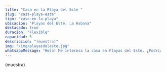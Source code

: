 ```yaml
---
title: "Casa en la Playa del Este "
slug: "casa-playa-este"
tipo: "casa-en-la-playa"
ubicacion: "Playas del Este, La Habana"
destacado: true
duracion: "Flexible"
capacidad: 5
descripcion: "(muestra)"
img: "/img/playasdeleste.jpg"
whatsappMessage: "Hola! Me interesa la casa en Playas del Este. ¿Podrían darme información sobre disponibilidad, precios por noche y servicios incluidos?"
---
```

(muestra)
